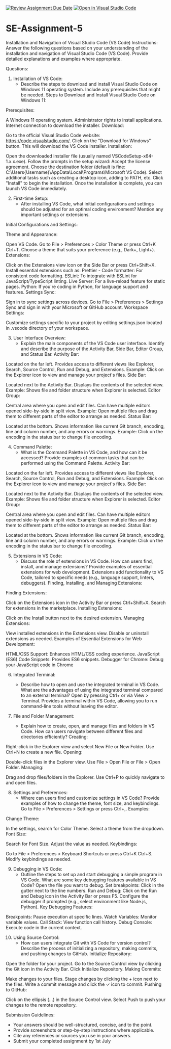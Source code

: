 [![Review Assignment Due Date](https://classroom.github.com/assets/deadline-readme-button-24ddc0f5d75046c5622901739e7c5dd533143b0c8e959d652212380cedb1ea36.svg)](https://classroom.github.com/a/XoLGRbHq)
[![Open in Visual Studio Code](https://classroom.github.com/assets/open-in-vscode-718a45dd9cf7e7f842a935f5ebbe5719a5e09af4491e668f4dbf3b35d5cca122.svg)](https://classroom.github.com/online_ide?assignment_repo_id=15266103&assignment_repo_type=AssignmentRepo)

# SE-Assignment-5

Installation and Navigation of Visual Studio Code (VS Code)
Instructions:
Answer the following questions based on your understanding of the installation and navigation of Visual Studio Code (VS Code). Provide detailed explanations and examples where appropriate.

Questions:

1. Installation of VS Code:
   - Describe the steps to download and install Visual Studio Code on Windows 11 operating system. Include any prerequisites that might be needed.
     Steps to Download and Install Visual Studio Code on Windows 11:

Prerequisites:

A Windows 11 operating system.
Administrator rights to install applications.
Internet connection to download the installer.
Download:

Go to the official Visual Studio Code website: https://code.visualstudio.com/.
Click on the "Download for Windows" button. This will download the VS Code installer.
Installation:

Open the downloaded installer file (usually named VSCodeSetup-x64-1.x.x.exe).
Follow the prompts in the setup wizard:
Accept the license agreement.
Choose the destination folder (default is fine: C:\Users\{Username}\AppData\Local\Programs\Microsoft VS Code).
Select additional tasks such as creating a desktop icon, adding to PATH, etc.
Click "Install" to begin the installation.
Once the installation is complete, you can launch VS Code immediately.

2. First-time Setup:
   - After installing VS Code, what initial configurations and settings should be adjusted for an optimal coding environment? Mention any important settings or extensions.

Initial Configurations and Settings:

Theme and Appearance:

Open VS Code.
Go to File > Preferences > Color Theme or press Ctrl+K Ctrl+T.
Choose a theme that suits your preference (e.g., Dark+, Light+).
Extensions:

Click on the Extensions view icon on the Side Bar or press Ctrl+Shift+X.
Install essential extensions such as:
Prettier - Code formatter: For consistent code formatting.
ESLint: To integrate with ESLint for JavaScript/TypeScript linting.
Live Server: For a live-reload feature for static pages.
Python: If you're coding in Python, for language support and features.
Settings Sync:

Sign in to sync settings across devices. Go to File > Preferences > Settings Sync and sign in with your Microsoft or GitHub account.
Workspace Settings:

Customize settings specific to your project by editing settings.json located in .vscode directory of your workspace.

3. User Interface Overview:
   - Explain the main components of the VS Code user interface. Identify and describe the purpose of the Activity Bar, Side Bar, Editor Group, and Status Bar.
     Activity Bar:

Located on the far left.
Provides access to different views like Explorer, Search, Source Control, Run and Debug, and Extensions.
Example: Click on the Explorer icon to view and manage your project's files.
Side Bar:

Located next to the Activity Bar.
Displays the contents of the selected view.
Example: Shows file and folder structure when Explorer is selected.
Editor Group:

Central area where you open and edit files.
Can have multiple editors opened side-by-side in split view.
Example: Open multiple files and drag them to different parts of the editor to arrange as needed.
Status Bar:

Located at the bottom.
Shows information like current Git branch, encoding, line and column number, and any errors or warnings.
Example: Click on the encoding in the status bar to change file encoding.

4. Command Palette:
   - What is the Command Palette in VS Code, and how can it be accessed? Provide examples of common tasks that can be performed using the Command Palette.
     Activity Bar:

Located on the far left.
Provides access to different views like Explorer, Search, Source Control, Run and Debug, and Extensions.
Example: Click on the Explorer icon to view and manage your project's files.
Side Bar:

Located next to the Activity Bar.
Displays the contents of the selected view.
Example: Shows file and folder structure when Explorer is selected.
Editor Group:

Central area where you open and edit files.
Can have multiple editors opened side-by-side in split view.
Example: Open multiple files and drag them to different parts of the editor to arrange as needed.
Status Bar:

Located at the bottom.
Shows information like current Git branch, encoding, line and column number, and any errors or warnings.
Example: Click on the encoding in the status bar to change file encoding.

5. Extensions in VS Code:
   - Discuss the role of extensions in VS Code. How can users find, install, and manage extensions? Provide examples of essential extensions for web development.
     Extensions add functionality to VS Code, tailored to specific needs (e.g., language support, linters, debuggers).
     Finding, Installing, and Managing Extensions:

Finding Extensions:

Click on the Extensions icon in the Activity Bar or press Ctrl+Shift+X.
Search for extensions in the marketplace.
Installing Extensions:

Click on the Install button next to the desired extension.
Managing Extensions:

View installed extensions in the Extensions view.
Disable or uninstall extensions as needed.
Examples of Essential Extensions for Web Development:

HTML/CSS Support: Enhances HTML/CSS coding experience.
JavaScript (ES6) Code Snippets: Provides ES6 snippets.
Debugger for Chrome: Debug your JavaScript code in Chrome

6. Integrated Terminal:

   - Describe how to open and use the integrated terminal in VS Code. What are the advantages of using the integrated terminal compared to an external terminal?
     Open by pressing Ctrl+ or via View > Terminal.
     Provides a terminal within VS Code, allowing you to run command-line tools without leaving the editor.

7. File and Folder Management:
   - Explain how to create, open, and manage files and folders in VS Code. How can users navigate between different files and directories efficiently?
     Creating:

Right-click in the Explorer view and select New File or New Folder.
Use Ctrl+N to create a new file.
Opening:

Double-click files in the Explorer view.
Use File > Open File or File > Open Folder.
Managing:

Drag and drop files/folders in the Explorer.
Use Ctrl+P to quickly navigate to and open files.

8. Settings and Preferences:
   - Where can users find and customize settings in VS Code? Provide examples of how to change the theme, font size, and keybindings.
     Go to File > Preferences > Settings or press Ctrl+,.
     Examples:

Change Theme:

In the settings, search for Color Theme.
Select a theme from the dropdown.
Font Size:

Search for Font Size.
Adjust the value as needed.
Keybindings:

Go to File > Preferences > Keyboard Shortcuts or press Ctrl+K Ctrl+S.
Modify keybindings as needed.

9. Debugging in VS Code:
   - Outline the steps to set up and start debugging a simple program in VS Code. What are some key debugging features available in VS Code?
     Open the file you want to debug.
     Set breakpoints:
     Click in the gutter next to the line numbers.
     Run and Debug:
     Click on the Run and Debug icon in the Activity Bar or press F5.
     Configure the debugger if prompted (e.g., select environment like Node.js, Python).
     Key Debugging Features:

Breakpoints: Pause execution at specific lines.
Watch Variables: Monitor variable values.
Call Stack: View function call history.
Debug Console: Execute code in the current context.

10. Using Source Control:
    - How can users integrate Git with VS Code for version control? Describe the process of initializing a repository, making commits, and pushing changes to GitHub.
      Initialize Repository:

Open the folder for your project.
Go to the Source Control view by clicking the Git icon in the Activity Bar.
Click Initialize Repository.
Making Commits:

Make changes to your files.
Stage changes by clicking the + icon next to the files.
Write a commit message and click the ✓ icon to commit.
Pushing to GitHub:

Click on the ellipsis (...) in the Source Control view.
Select Push to push your changes to the remote repository.

Submission Guidelines:

- Your answers should be well-structured, concise, and to the point.
- Provide screenshots or step-by-step instructions where applicable.
- Cite any references or sources you use in your answers.
- Submit your completed assignment by 1st July
